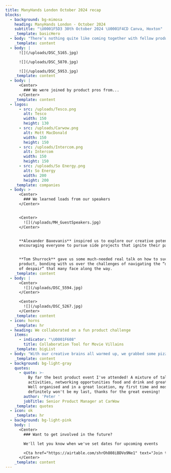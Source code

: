 ```yaml
---
title: ManyHands London October 2024 recap
blocks:
  - background: bg-mimosa
    heading: ManyHands London - October 2024
    subtitle: "\U0001F5D3️ 30th October 2024 \U0001F4CD Canva, Hoxton"
    _template: basicHero
  - body: "There’s nothing quite like coming together with fellow product people to explore a theme as fun as villainy! The talent and energy everyone brought to our event truly made it a wickedly good time! \U0001F5A4\n"
    _template: content
  - body: |
      ![](/uploads/DSC_5165.jpg)

      ![](/uploads/DSC_5870.jpg)

      ![](/uploads/DSC_5953.jpg)
    _template: content
  - body: |
      <Center>
        ### We were joined by product pros from...
      </Center>
    _template: content
  - logos:
      - src: /uploads/Tesco.png
        alt: Tesco
        width: 150
        height: 130
      - src: /uploads/Carwow.png
        alt: Mott MacDonald
        width: 150
        height: 150
      - src: /uploads/Intercom.png
        alt: Intercom
        width: 150
        height: 150
      - src: /uploads/So Energy.png
        alt: So Energy
        width: 200
        height: 200
    _template: companies
  - body: >
      <Center>
        ### We learned loads from our speakers
      </Center>


      <Center>
        ![](/uploads/MH_GuestSpeakers.jpg)
      </Center>


      **Alexander Baxevanis** inspired us to explore our creative potential,
      encouraging everyone to pursue side projects that ignite their passion.


      **Tom Shurrock** gave us some much-needed real talk on how to succeed in
      product, bonding with us over the challenges of navigating the “dark swamp
      of despair” that many face along the way.
    _template: content
  - body: |
      <Center>
        ![](/uploads/DSC_5594.jpg)
      </Center>

      <Center>
        ![](/uploads/DSC_5267.jpg)
      </Center>
    _template: content
  - icon: horns
    _template: hr
  - heading: We collaborated on a fun product challenge
    items:
      - indicator: "\U0001F608"
        title: Collaboration Tool for Movie Villains
    _template: bigList
  - body: "With our creative brains all warmed up, we grabbed some pizza, got into groups, and started brainstorming. An hour later, we pitched our ideas back to the wider group:\n\n\U0001F3AD Looking to gather a crew for your next big heist? Sin Starter connects villains with the right skills—whether it’s hacking CCTV or driving getaway cars. It’s a mix of dating apps, Fiverr, and DocuSign for those with evil plans.\n\n\U0001F37D️ Networking is key for any villain, and Devil’s Hour offers just that. Join fellow masterminds for a late-night meal at 3:33 AM, and if you're lucky, dine with the Devil’s Advocate for some premium insights.\n\n\U0001F4F2 Whether you’re planning a bank heist or an evil takeover, Partners in Crime helps you find the perfect accomplice. List your plans, match with the right talents, and make your villainous dreams come true.\n\n\U0001F579️ Want to test your evil schemes before executing them? Villain Reality lets you rehearse your plans in a safe, community-driven environment, with kill cam replays and sentiment analysis to help perfect your strategy.\n"
    _template: content
  - background: bg-light-gray
    quotes:
      - quote: >-
          By far the best product event I've attended! A mixture of talks,
          activities, networking opportunities food and drink and great people.
          Well organised and in a great location, my first time and most
          definitely won't be my last, thanks for the great evening!
        author: 'Peter '
        jobTitle: Senior Product Manager at CarWow
    _template: quotes
  - icon: ok
    _template: hr
  - background: bg-light-pink
    body: |
      <Center>
        ### Want to get involved in the future?

        We'll let you know when we've set dates for upcoming events

        <Cta href="https://airtable.com/shrOh808iBDVo9Ne1" text="Join the list" />
      </Center>
    _template: content
---
```


